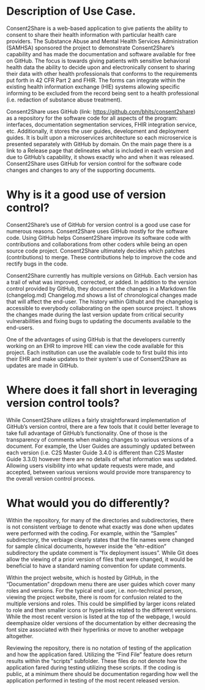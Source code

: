 # Description of Use Case. 
Consent2Share is a web-based application to give patients the ability to consent to share their health information with particular health care providers. The Substance Abuse and Mental Health Services Administration (SAMHSA) sponsored the project to demonstrate Consent2Share’s capability and has made the documentation and software available for free on GitHub. The focus is towards giving patients with sensitive behavioral health data the ability to decide upon and electronically consent to sharing their data with other health professionals that conforms to the requirements put forth in 42 CFR Part 2 and FHIR. The forms can integrate within the existing health information exchange (HIE) systems allowing specific informing to be excluded from the record being sent to a health professional (i.e. redaction of substance abuse treatment).

Consent2Share uses GitHub (link: https://github.com/bhits/consent2share) as a repository for the software code for all aspects of the program: interfaces, documentation segmentation services, FHIR integration service, etc. Additionally, it stores the user guides, development and deployment guides. It is built upon a microservices architecture so each microservice is presented separately with GitHub by domain. On the main page there is a link to a Release page that delineates what is included in each version and due to GitHub’s capability, it shows exactly who and when it was released. Consent2Share uses GitHub for version control for the software code changes and changes to any of the supporting documents.

# Why is it a good use of version control? 
Consent2Share’s use of GitHub for version control is a good use case for numerous reasons. Consent2Share uses GitHub mostly for the software code. Using GitHub helps Consent2Share improve its software code with contributions and collaborations from other coders while being an open source code project. Consent2Share ultimately decides which patches (contributions) to merge. These contributions help to improve the code and rectify bugs in the code. 

Consent2Share currently has multiple versions on GitHub. Each version has a trail of what was improved, corrected, or added. In addition to the version control provided by GitHub, they document the changes in a Markdown file (changelog.md)  Changelog.md shows a list of chronological changes made that will affect the end-user. The history within Githubt and the  changelog is accessible to everybody collaborating on the open source project. It shows the changes made during the last version update from critical security vulnerabilities and fixing bugs to updating the documents available to the end-users. 

One of the advantages of using GitHub is that the developers currently working on an EHR to improve HIE can view the code available for this project. Each institution can use the available code to first build this into their EHR and make updates to their system's use of Consent2Share as updates are made in GitHub. 

# Where does it fall short in leveraging version control tools? 
While Consent2Share utilizes a fairly straightforward implementation of GitHub’s version control, there are a few tools that it could better leverage to take full advantage of GitHub’s functionality. One of those is the transparency of comments when making changes to various versions of a document. For example, the User Guides are assumingly updated between each version (i.e. C2S Master Guide 3.4.0 is different than C2S Master Guide 3.3.0) however there are no details of what information was updated. Allowing users visibility into what update requests were made, and accepted, between various versions would provide more transparency to the overall version control process.

# What would you do differently? 
Within the repository, for many of the directories and subdirectories, there is not consistent verbiage to denote what exactly was done when updates were performed with the coding. For example, within the “Samples” subdirectory, the verbiage clearly states that the file names were changed for sample clinical documents, however inside the “ehr-edition” subdirectory the update comment is “fix deployment issues”. While Git does allow the viewing of a prior version of files that were changed, it would be beneficial to have a standard naming convention for update comments.

Within the project website, which is hosted by GitHub, in the “Documentation” dropdown menu there are user guides which cover many roles and versions. For the typical end user, i.e. non-technical person, viewing the project website, there is room for confusion related to the multiple versions and roles. This could be simplified by larger icons related to role and then smaller icons or hyperlinks related to the different versions. While the most recent version is listed at the top of the webpage, I would deemphasize older versions of the documentation by either decreasing the font size associated with their hyperlinks or move to another webpage altogether.

Reviewing the repository, there is no notation of testing of the application and how the application fared. Utilizing the “Find File” feature does return results within the “scripts” subfolder. These files do not denote how the application fared during testing utilizing these scripts. If the coding is public, at a minimum there should be documentation regarding how well the application performed in testing of the most recent released version.
